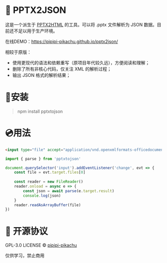 # 🎨 PPTX2JSON
这是一个派生于 [PPTX2HTML](https://github.com/g21589/PPTX2HTML) 的工具。可以将 .pptx 文件解析为 JSON 数据。目前还不足以用于生产环境。

在线DEMO：https://pipipi-pikachu.github.io/pptx2json/

相较于原版：
- 使用更现代的语法和依赖重写（原项目年代较久远），方便阅读和理解；
- 删除了所有非核心代码，仅关注 XML 的解析过程；
- 输出 JSON 格式的解析结果；

# 🔨安装
> npm install pptxtojson

# 💿用法
```html
<input type="file" accept="application/vnd.openxmlformats-officedocument.presentationml.presentation"/>
```

```js
import { parse } from 'pptxtojson'

document.querySelector('input').addEventListener('change', evt => {
	const file = evt.target.files[0]
	
	const reader = new FileReader()
	reader.onload = async e => {
		const json = await parse(e.target.result)
		console.log(json)
	}
	reader.readAsArrayBuffer(file)
})
```


# 📄 开源协议
GPL-3.0 LICENSE © [pipipi-pikachu](https://github.com/pipipi-pikachu)

仅供学习，禁止商用